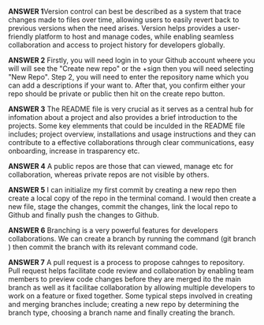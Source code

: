 **ANSWER 1**Version control can best be described as a system that trace changes made to files over time, allowing users to easily revert back to previous versions when the need arises. 
Version helps provides a user-friendly platform to host and manage codes, while enabling seamless collaboration and access to project history for developers globally. 

**ANSWER 2** Firstly, you  will need login in to your Github account wheere you will will see the "Create new repo" or the +sign then you will need selecting "New Repo". Step 2, you will need to enter the repository name which you can add a descriptions if your want to. After that, you confirm either your repo should be private or public then hit on the create repo button. 

**ANSWER 3** The README file is very crucial as it serves as a central hub for infomation about a project and also provides a brief introduction to the projects. 
Some key elemments that could be inculded in the README file includes; project overview, installations and usage instructions and they can contribute to a effective collaborations through clear communications, easy onboarding, increase in trasparency etc. 

**ANSWER 4** A public repos are those that can viewed, manage etc for collaboration, whereas private repos are not visible by others. 

**ANSWER 5** I can initialize my first commit by creating a new repo then create a local copy of the repo in the terminal comand. I would then create a new file, stage the changes, commit the changes, link the local repo to Github and finally push the changes to Github.

**ANSWER 6** Branching is a very powerful features for developers collaborations. We can create a branch by running the command (git branch <branch name>) then commit the branch with its relevant command code. 

**ANSWER 7** A pull request is a process to propose cahnges to repository. Pull request helps facilitate code review and collaboration by enabling team members to preview code changes before they are merged ito the main branch as well as it facilitae collaboration by allowing multiple developers to work on a feature or fixed together. 
Some typical steps involved in creating and merging branches include; creating a new repo by determining the branch type, choosing a branch name and finally creating the branch. 
